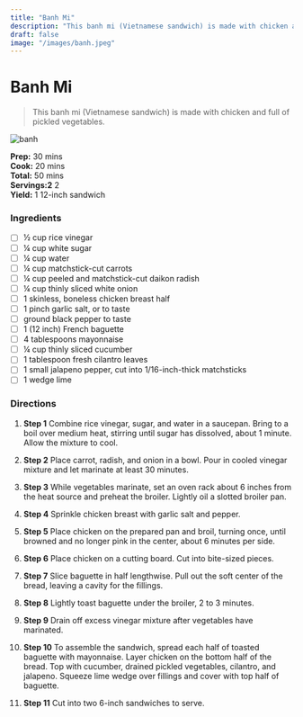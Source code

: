 ```yaml
---
title: "Banh Mi"
description: "This banh mi (Vietnamese sandwich) is made with chicken and full of pickled vegetables."
draft: false
image: "/images/banh.jpeg"
---
```


# Banh Mi

> This banh mi (Vietnamese sandwich) is made with chicken and full of pickled vegetables.

![banh](/images/banh.jpeg)

**Prep:** 30 mins  
**Cook:** 20 mins  
**Total:** 50 mins  
**Servings:2** 2  
**Yield:** 1 12-inch sandwich  

### Ingredients

- [ ] ½ cup rice vinegar
- [ ] ¼ cup white sugar
- [ ] ¼ cup water
- [ ] ¼ cup matchstick-cut carrots
- [ ] ¼ cup peeled and matchstick-cut daikon radish
- [ ] ¼ cup thinly sliced white onion
- [ ] 1 skinless, boneless chicken breast half
- [ ] 1 pinch garlic salt, or to taste
- [ ] ground black pepper to taste
- [ ] 1 (12 inch) French baguette
- [ ] 4 tablespoons mayonnaise
- [ ] ¼ cup thinly sliced cucumber
- [ ] 1 tablespoon fresh cilantro leaves
- [ ] 1 small jalapeno pepper, cut into 1/16-inch-thick matchsticks
- [ ] 1 wedge lime

### Directions

1. **Step 1**
Combine rice vinegar, sugar, and water in a saucepan. Bring to a boil over medium heat, stirring until sugar has dissolved, about 1 minute. Allow the mixture to cool.

2. **Step 2**
Place carrot, radish, and onion in a bowl. Pour in cooled vinegar mixture and let marinate at least 30 minutes.

3. **Step 3**
While vegetables marinate, set an oven rack about 6 inches from the heat source and preheat the broiler. Lightly oil a slotted broiler pan.

4. **Step 4**
Sprinkle chicken breast with garlic salt and pepper.

5. **Step 5**
Place chicken on the prepared pan and broil, turning once, until browned and no longer pink in the center, about 6 minutes per side.

6. **Step 6**
Place chicken on a cutting board. Cut into bite-sized pieces.

7. **Step 7**
Slice baguette in half lengthwise. Pull out the soft center of the bread, leaving a cavity for the fillings.

8. **Step 8**
Lightly toast baguette under the broiler, 2 to 3 minutes.

9. **Step 9**
Drain off excess vinegar mixture after vegetables have marinated.

10. **Step 10**
To assemble the sandwich, spread each half of toasted baguette with mayonnaise. Layer chicken on the bottom half of the bread. Top with cucumber, drained pickled vegetables, cilantro, and jalapeno. Squeeze lime wedge over fillings and cover with top half of baguette.

11. **Step 11**
Cut into two 6-inch sandwiches to serve.
